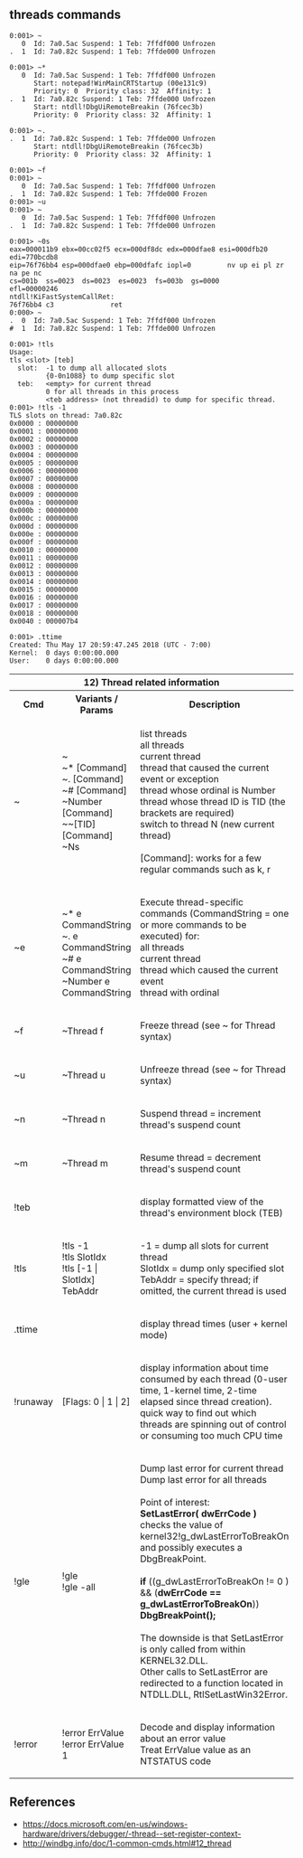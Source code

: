 
## threads commands

```
0:001> ~
   0  Id: 7a0.5ac Suspend: 1 Teb: 7ffdf000 Unfrozen
.  1  Id: 7a0.82c Suspend: 1 Teb: 7ffde000 Unfrozen

0:001> ~*
   0  Id: 7a0.5ac Suspend: 1 Teb: 7ffdf000 Unfrozen
      Start: notepad!WinMainCRTStartup (00e131c9) 
      Priority: 0  Priority class: 32  Affinity: 1
.  1  Id: 7a0.82c Suspend: 1 Teb: 7ffde000 Unfrozen
      Start: ntdll!DbgUiRemoteBreakin (76fcec3b) 
      Priority: 0  Priority class: 32  Affinity: 1

0:001> ~.
.  1  Id: 7a0.82c Suspend: 1 Teb: 7ffde000 Unfrozen
      Start: ntdll!DbgUiRemoteBreakin (76fcec3b) 
      Priority: 0  Priority class: 32  Affinity: 1
```

```
0:001> ~f
0:001> ~
   0  Id: 7a0.5ac Suspend: 1 Teb: 7ffdf000 Unfrozen
.  1  Id: 7a0.82c Suspend: 1 Teb: 7ffde000 Frozen  
0:001> ~u
0:001> ~
   0  Id: 7a0.5ac Suspend: 1 Teb: 7ffdf000 Unfrozen
.  1  Id: 7a0.82c Suspend: 1 Teb: 7ffde000 Unfrozen
```

```
0:001> ~0s
eax=000011b9 ebx=00cc02f5 ecx=000df8dc edx=000dfae8 esi=000dfb20 edi=770bcdb8
eip=76f76bb4 esp=000dfae0 ebp=000dfafc iopl=0         nv up ei pl zr na pe nc
cs=001b  ss=0023  ds=0023  es=0023  fs=003b  gs=0000             efl=00000246
ntdll!KiFastSystemCallRet:
76f76bb4 c3              ret
0:000> ~
.  0  Id: 7a0.5ac Suspend: 1 Teb: 7ffdf000 Unfrozen
#  1  Id: 7a0.82c Suspend: 1 Teb: 7ffde000 Unfrozen
```

```
0:001> !tls
Usage:
tls <slot> [teb]
  slot:  -1 to dump all allocated slots
         {0-0n1088} to dump specific slot
  teb:   <empty> for current thread
         0 for all threads in this process
         <teb address> (not threadid) to dump for specific thread.
0:001> !tls -1
TLS slots on thread: 7a0.82c
0x0000 : 00000000
0x0001 : 00000000
0x0002 : 00000000
0x0003 : 00000000
0x0004 : 00000000
0x0005 : 00000000
0x0006 : 00000000
0x0007 : 00000000
0x0008 : 00000000
0x0009 : 00000000
0x000a : 00000000
0x000b : 00000000
0x000c : 00000000
0x000d : 00000000
0x000e : 00000000
0x000f : 00000000
0x0010 : 00000000
0x0011 : 00000000
0x0012 : 00000000
0x0013 : 00000000
0x0014 : 00000000
0x0015 : 00000000
0x0016 : 00000000
0x0017 : 00000000
0x0018 : 00000000
0x0040 : 000007b4
```

```
0:001> .ttime
Created: Thu May 17 20:59:47.245 2018 (UTC - 7:00)
Kernel:  0 days 0:00:00.000
User:    0 days 0:00:00.000
```

<table class="CmdGroup CmdGroup_ExampleAttached">
<tbody>
	<tr><th class="CmdGroup" colspan="3">12) Thread related information</th></tr>
	<tr>
	<th class="thCmdGroup" scope="col" abbr="Cmd">Cmd</th>
    <th class="thCmdGroup" scope="col" abbr="Variants / Params">Variants / Params</th>
    <th class="thCmdGroup" scope="col" abbr="Description">Description</th>
	</tr>
	<tr>
		<td class="TdCmd"><p>~</p></td>
		<td class="TdCmdParam"><p>~ 
								<br>~* <span class="txtCmdParamAligned">[Command]</span>
								<br>~. <span class="txtCmdParamAligned">[Command]</span>
								<br>~# <span class="txtCmdParamAligned">[Command]</span>
								<br>~Number <span class="txtCmdParamAligned">[Command]</span>
								<br>~~[TID] <span class="txtCmdParamAligned">[Command]</span>
								<br>~Ns
		</p></td>
		<td class="TdCmdDesc"><p>list threads
								<br>all threads 
								<br>current thread
								<br>thread that caused the current event or exception
								<br>thread whose ordinal is Number
								<br>thread whose thread ID is TID (the brackets are required)
								<br>switch to thread N (new current thread)
								<br><br><span class="txtCmdParam">[Command]: works for a few regular commands such as k, r</span>
		</p></td>
	</tr>
	<tr>
		<td class="TdCmd"><p>~e</p></td>
		<td class="TdCmdParam"><p>
								<br>~* <span class="txtCmdParamAligned">e CommandString</span>
								<br>~. <span class="txtCmdParamAligned">e CommandString</span>
								<br>~# <span class="txtCmdParamAligned">e CommandString</span>
								<br>~Number <span class="txtCmdParamAligned">e CommandString</span>
		</p></td>
		<td class="TdCmdDesc"><p>Execute thread-specific commands (CommandString = one or more commands to be executed) for:
				<br>all threads
				<br>current thread
				<br>thread which caused the current event
				<br>thread with ordinal
		</p></td>
	</tr>
	<tr>
		<td class="TdCmd"><p>~f</p></td>
		<td class="TdCmdParam"><p>~Thread f</p></td>
		<td class="TdCmdDesc"><p>Freeze thread (see ~ for Thread syntax)</p></td>
	</tr><tr>
		<td class="TdCmd"><p>~u</p></td>
		<td class="TdCmdParam"><p>~Thread u</p></td>
		<td class="TdCmdDesc"><p>Unfreeze thread (see ~ for Thread syntax)</p></td>
	</tr>
	<tr>
		<td class="TdCmd"><p>~n</p></td>
		<td class="TdCmdParam"><p>~Thread n</p></td>
		<td class="TdCmdDesc"><p>Suspend thread = increment thread's suspend count</p></td>
	</tr>
	<tr>
		<td class="TdCmd"><p>~m</p></td>
		<td class="TdCmdParam"><p>~Thread m</p></td>
		<td class="TdCmdDesc"><p>Resume thread = decrement thread's suspend count</p></td>
	</tr>
	<tr>
		<td class="TdCmd"><p>!teb</p></td>
		<td class="TdCmdParam"><p></p></td>
		<td class="TdCmdDesc"><p>display formatted view of the thread's environment block (TEB)</p></td>
	</tr>
	<tr>
		<td class="TdCmd"><p>!tls</p></td>
		<td class="TdCmdParam"><p>!tls -1
		                             <br>!tls SlotIdx
		                            <br>!tls [-1 | SlotIdx] TebAddr
		</p></td>
		<td class="TdCmdDesc"><p>-1 = dump all slots for current thread
		                        <br>SlotIdx = dump only specified slot
		                        <br>TebAddr = specify thread; if omitted, the current thread is used
        </p></td>
	</tr>
	<tr>
		<td class="TdCmd"><p>.ttime</p></td>
		<td class="TdCmdParam"><p></p></td>
		<td class="TdCmdDesc"><p>display thread times (user + kernel mode)</p></td>
	</tr>
	<tr>
		<td class="TdCmd"><p>!runaway</p></td>
		<td class="TdCmdParam"><p>[Flags: 0 | 1 | 2]</p></td>
		<td class="TdCmdDesc"><p>display information about time consumed by each thread (0-user time, 1-kernel time, 2-time elapsed since thread creation). quick way to find out which threads are spinning out of control or consuming too much CPU time</p></td>
	</tr>
	<tr>
		<td class="TdCmd"><p>!gle</p></td>
		<td class="TdCmdParam"><p>!gle
								<br>!gle -all
		</p></td>
		<td class="TdCmdDesc"><p>Dump last error for current thread
								<br>Dump last error for all threads 
								<br>
								<br>Point of interest:
								<br><b>SetLastError( dwErrCode )</b> checks the value of kernel32!g_dwLastErrorToBreakOn and possibly executes a DbgBreakPoint.
								<br>
								<br><b>if</b> ((g_dwLastErrorToBreakOn != 0 ) &amp;&amp; (<b>dwErrCode == g_dwLastErrorToBreakOn</b>))
								<br>     <b>DbgBreakPoint();</b>
								<br>
								<br>The downside is that SetLastError is only called from within KERNEL32.DLL. 
								<br>Other calls to SetLastError are redirected to a function located in NTDLL.DLL, RtlSetLastWin32Error.
		</p></td>
	</tr>
	<tr>
		<td class="TdCmd"><p>!error</p></td>
		<td class="TdCmdParam"><p>!error ErrValue
								<br>!error ErrValue 1
		</p></td>
		<td class="TdCmdDesc"><p>Decode and display information about an error value
								<br>Treat ErrValue value as an NTSTATUS code
		</p></td>
	</tr>
</tbody></table>

## References

- https://docs.microsoft.com/en-us/windows-hardware/drivers/debugger/-thread--set-register-context-
- http://windbg.info/doc/1-common-cmds.html#12_thread